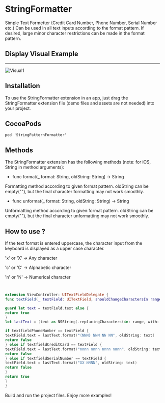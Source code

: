 # StringFormatter

Simple Text Formetter (Credit Card Number, Phone Number, Serial Number etc.) Can be used in all text inputs according to the format pattern. If desired, large minor character restrictions can be made in the format pattern.

## Display Visual Example 

----
![Visual1](http://g.recordit.co/BAaWSNTpZK.gif)


Installation
--------------

To use the StringFormatter extension in an app, just drag the StringFormatter extension file (demo files and assets are not needed) into your project.

CocoaPods
--------------

    pod 'StringPatternFormatter'

Methods
--------------

The StringFormatter extension has the following methods (note: for iOS, String in method arguments):

* func format(_ format: String, oldString: String) -> String

Formatting method according to given format pattern. oldString can be empty(""), but the final character formatting may not work smoothly.

* func unformat(_ format: String, oldString: String) -> String

Unformatting method according to given format pattern. oldString can be empty(""), but the final character unformatting may not work smoothly.


How to use ?
----------

If the text format is entered uppercase, the character input from the keyboard is displayed as a upper case character.

'x' or 'X' -> Any character

'c' or 'C' -> Alphabetic character

'n' or 'N' -> Numerical character


```Swift


extension ViewController: UITextFieldDelegate {
func textField(_ textField: UITextField, shouldChangeCharactersIn range: NSRange, replacementString string: String) -> Bool {

guard let text = textField.text else {
return true
}
let lastText = (text as NSString).replacingCharacters(in: range, with: string) as String

if textfieldPhoneNumber == textField {
textField.text = lastText.format("(NNN) NNN NN NN", oldString: text)
return false
} else if textfieldCreditCard == textField {
textField.text = lastText.format("nnnn nnnn nnnn nnnn", oldString: text)
return false
} else if textfieldSerialNumber == textField {
textField.text = lastText.format("XX NNNN", oldString: text)
return false
}
return true
}
}


```

Build and run the project files. Enjoy more examples!
